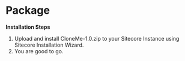 # Package

**Installation Steps**

1. Upload and install CloneMe-1.0.zip to your Sitecore Instance using Sitecore Installation Wizard.
2. You are good to go.

